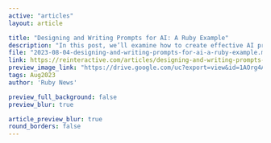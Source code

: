 ```yaml
---
active: "articles"
layout: article

title: "Designing and Writing Prompts for AI: A Ruby Example"
description: "In this post, we’ll examine how to create effective AI prompts programmatically in Ruby."
file: "2023-08-04-designing-and-writing-prompts-for-ai-a-ruby-example.md"
link: https://reinteractive.com/articles/designing-and-writing-prompts-for-ai-a-ruby-example
preview_image_link: "https://drive.google.com/uc?export=view&id=1AOrg4AmL193KIB60Pm9uKNrBKsCyMa4S"
tags: Aug2023
author: 'Ruby News'

preview_full_background: false
preview_blur: true

article_preview_blur: true
round_borders: false
---
```

